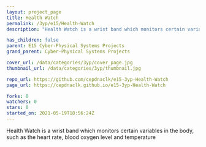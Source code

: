 ```yaml
---
layout: project_page
title: Health Watch
permalink: /3yp/e15/Health-Watch
description: "Health Watch is a wrist band which monitors certain variables in the body, such as the heart rate, blood oxygen level and temperature"

has_children: false
parent: E15 Cyber-Physical Systems Projects
grand_parent: Cyber-Physical Systems Projects

cover_url: /data/categories/3yp/cover_page.jpg
thumbnail_url: /data/categories/3yp/thumbnail.jpg

repo_url: https://github.com/cepdnaclk/e15-3yp-Health-Watch
page_url: https://cepdnaclk.github.io/e15-3yp-Health-Watch

forks: 0
watchers: 0
stars: 0
started_on: 2021-05-19T18:56:24Z
---
```

Health Watch is a wrist band which monitors certain variables in the body, such as the heart rate, blood oxygen level and temperature

